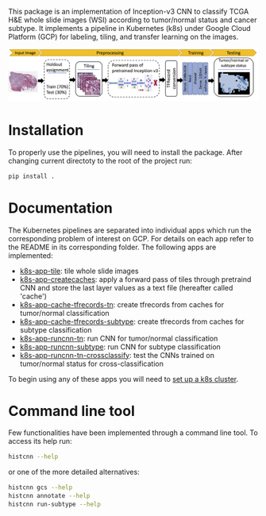 This package is an implementation of Inception-v3 CNN to classify TCGA H&E whole slide images (WSI) according to tumor/normal status and cancer subtype. It implements a pipeline in Kubernetes (k8s) under Google Cloud Platform (GCP) for labeling, tiling, and transfer learning on the images.

![schematic of the analysis pipeline](schematic.png)

# Installation
To properly use the pipelines, you will need to install the package. After changing current directoty to the root of the project run:
```bash
pip install .
```

# Documentation
The Kubernetes pipelines are separated into individual apps which run the corresponding problem of interest on GCP. For details on each app refer to the README in its corresponding folder. The following apps are implemented:

- [k8s-app-tile](k8s/k8s-app-tile): tile whole slide images
- [k8s-app-createcaches](k8s/k8s-app-createcaches): apply a forward pass of tiles through pretraind CNN and store the last layer values as a text file (hereafter called 'cache')
- [k8s-app-cache-tfrecords-tn](k8s/k8s-app-cache-tfrecords-tn): create tfrecords from caches for tumor/normal classification
- [k8s-app-cache-tfrecords-subtype](k8s/k8s-app-cache-tfrecords-subtype): create tfrecords from caches for subtype classification
- [k8s-app-runcnn-tn](k8s/k8s-app-runcnn-tn): run CNN for tumor/normal classification
- [k8s-app-runcnn-subtype](k8s/k8s-app-runcnn-subtype): run CNN for subtype classification
- [k8s-app-runcnn-tn-crossclassify](k8s/k8s-app-runcnn-tn-crossclassify): test the CNNs trained on tumor/normal status for cross-classification

To begin using any of these apps you will need to [set up a k8s cluster](k8s/README.md).

# Command line tool
Few functionalities have been implemented through a command line tool. To access its help run:
```bash
histcnn --help
```

or one of the more detailed alternatives:
```bash
histcnn gcs --help
histcnn annotate --help
histcnn run-subtype --help
```
